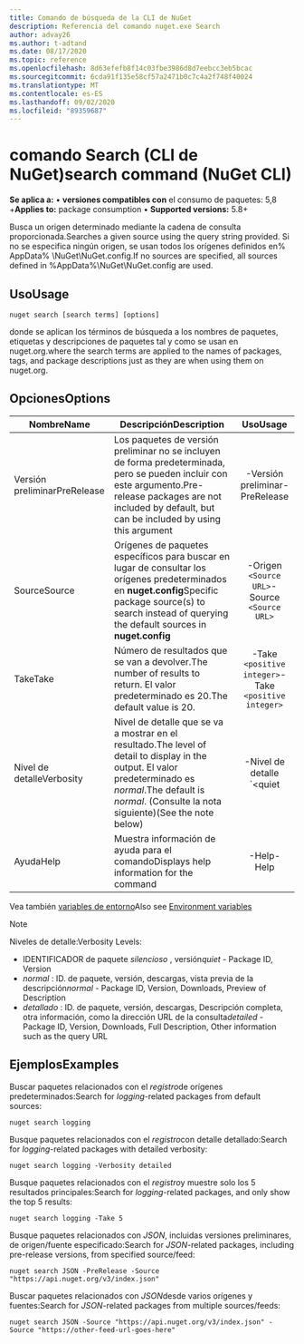 ```yaml
---
title: Comando de búsqueda de la CLI de NuGet
description: Referencia del comando nuget.exe Search
author: advay26
ms.author: t-adtand
ms.date: 08/17/2020
ms.topic: reference
ms.openlocfilehash: 8d63efefb8f14c03fbe3986d8d7eebcc3eb5bcac
ms.sourcegitcommit: 6cda91f135e58cf57a2471b0c7c4a2f748f40024
ms.translationtype: MT
ms.contentlocale: es-ES
ms.lasthandoff: 09/02/2020
ms.locfileid: "89359687"
---
```

# <a name="search-command-nuget-cli"></a><span data-ttu-id="3f3ac-103">comando Search (CLI de NuGet)</span><span class="sxs-lookup"><span data-stu-id="3f3ac-103">search command (NuGet CLI)</span></span>

<span data-ttu-id="3f3ac-104">**Se aplica a:** &bullet; **versiones compatibles con** el consumo de paquetes: 5,8 +</span><span class="sxs-lookup"><span data-stu-id="3f3ac-104">**Applies to:** package consumption &bullet; **Supported versions:** 5.8+</span></span>

<span data-ttu-id="3f3ac-105">Busca un origen determinado mediante la cadena de consulta proporcionada.</span><span class="sxs-lookup"><span data-stu-id="3f3ac-105">Searches a given source using the query string provided.</span></span> <span data-ttu-id="3f3ac-106">Si no se especifica ningún origen, se usan todos los orígenes definidos en% AppData% \NuGet\NuGet.config.</span><span class="sxs-lookup"><span data-stu-id="3f3ac-106">If no sources are specified, all sources defined in %AppData%\NuGet\NuGet.config are used.</span></span>

## <a name="usage"></a><span data-ttu-id="3f3ac-107">Uso</span><span class="sxs-lookup"><span data-stu-id="3f3ac-107">Usage</span></span>

```cli
nuget search [search terms] [options]
```

<span data-ttu-id="3f3ac-108">donde se aplican los términos de búsqueda a los nombres de paquetes, etiquetas y descripciones de paquetes tal y como se usan en nuget.org.</span><span class="sxs-lookup"><span data-stu-id="3f3ac-108">where the search terms are applied to the names of packages, tags, and package descriptions just as they are when using them on nuget.org.</span></span>

## <a name="options"></a><span data-ttu-id="3f3ac-109">Opciones</span><span class="sxs-lookup"><span data-stu-id="3f3ac-109">Options</span></span>

| <span data-ttu-id="3f3ac-110">Nombre</span><span class="sxs-lookup"><span data-stu-id="3f3ac-110">Name</span></span> | <span data-ttu-id="3f3ac-111">Descripción</span><span class="sxs-lookup"><span data-stu-id="3f3ac-111">Description</span></span> | <span data-ttu-id="3f3ac-112">Uso</span><span class="sxs-lookup"><span data-stu-id="3f3ac-112">Usage</span></span> |
| ---  |     ---     |  :-:  |
| <span data-ttu-id="3f3ac-113">Versión preliminar</span><span class="sxs-lookup"><span data-stu-id="3f3ac-113">PreRelease</span></span> | <span data-ttu-id="3f3ac-114">Los paquetes de versión preliminar no se incluyen de forma predeterminada, pero se pueden incluir con este argumento.</span><span class="sxs-lookup"><span data-stu-id="3f3ac-114">Pre-release packages are not included by default, but can be included by using this argument</span></span> | <span data-ttu-id="3f3ac-115">-Versión preliminar</span><span class="sxs-lookup"><span data-stu-id="3f3ac-115">-PreRelease</span></span> |
| <span data-ttu-id="3f3ac-116">Source</span><span class="sxs-lookup"><span data-stu-id="3f3ac-116">Source</span></span> | <span data-ttu-id="3f3ac-117">Orígenes de paquetes específicos para buscar en lugar de consultar los orígenes predeterminados en __nuget.config__</span><span class="sxs-lookup"><span data-stu-id="3f3ac-117">Specific package source(s) to search instead of querying the default sources in __nuget.config__</span></span> | <span data-ttu-id="3f3ac-118">-Origen `<Source URL>`</span><span class="sxs-lookup"><span data-stu-id="3f3ac-118">-Source `<Source URL>`</span></span>|
| <span data-ttu-id="3f3ac-119">Take</span><span class="sxs-lookup"><span data-stu-id="3f3ac-119">Take</span></span> | <span data-ttu-id="3f3ac-120">Número de resultados que se van a devolver.</span><span class="sxs-lookup"><span data-stu-id="3f3ac-120">The number of results to return.</span></span> <span data-ttu-id="3f3ac-121">El valor predeterminado es 20.</span><span class="sxs-lookup"><span data-stu-id="3f3ac-121">The default value is 20.</span></span> | <span data-ttu-id="3f3ac-122">-Take `<positive integer>`</span><span class="sxs-lookup"><span data-stu-id="3f3ac-122">-Take `<positive integer>`</span></span> |
| <span data-ttu-id="3f3ac-123">Nivel de detalle</span><span class="sxs-lookup"><span data-stu-id="3f3ac-123">Verbosity</span></span> | <span data-ttu-id="3f3ac-124">Nivel de detalle que se va a mostrar en el resultado.</span><span class="sxs-lookup"><span data-stu-id="3f3ac-124">The level of detail to display in the output.</span></span> <span data-ttu-id="3f3ac-125">El valor predeterminado es _normal_.</span><span class="sxs-lookup"><span data-stu-id="3f3ac-125">The default is _normal_.</span></span> <span data-ttu-id="3f3ac-126">(Consulte la nota siguiente)</span><span class="sxs-lookup"><span data-stu-id="3f3ac-126">(See the note below)</span></span>  | <span data-ttu-id="3f3ac-127">-Nivel de detalle `<quiet|normal|detailed>`</span><span class="sxs-lookup"><span data-stu-id="3f3ac-127">-Verbosity `<quiet|normal|detailed>`</span></span> |
| <span data-ttu-id="3f3ac-128">Ayuda</span><span class="sxs-lookup"><span data-stu-id="3f3ac-128">Help</span></span> | <span data-ttu-id="3f3ac-129">Muestra información de ayuda para el comando</span><span class="sxs-lookup"><span data-stu-id="3f3ac-129">Displays help information for the command</span></span> | <span data-ttu-id="3f3ac-130">-Help</span><span class="sxs-lookup"><span data-stu-id="3f3ac-130">-Help</span></span> |

<span data-ttu-id="3f3ac-131">Vea también [variables de entorno](cli-ref-environment-variables.md)</span><span class="sxs-lookup"><span data-stu-id="3f3ac-131">Also see [Environment variables](cli-ref-environment-variables.md)</span></span>

> [!NOTE] 
> <span data-ttu-id="3f3ac-132">Niveles de detalle:</span><span class="sxs-lookup"><span data-stu-id="3f3ac-132">Verbosity Levels:</span></span>
> * <span data-ttu-id="3f3ac-133">IDENTIFICADOR de paquete _silencioso_ , versión</span><span class="sxs-lookup"><span data-stu-id="3f3ac-133">_quiet_ - Package ID, Version</span></span>
> * <span data-ttu-id="3f3ac-134">_normal_ : ID. de paquete, versión, descargas, vista previa de la descripción</span><span class="sxs-lookup"><span data-stu-id="3f3ac-134">_normal_ - Package ID, Version, Downloads, Preview of Description</span></span>
> * <span data-ttu-id="3f3ac-135">_detallado_ : ID. de paquete, versión, descargas, Descripción completa, otra información, como la dirección URL de la consulta</span><span class="sxs-lookup"><span data-stu-id="3f3ac-135">_detailed_ - Package ID, Version, Downloads, Full Description, Other information such as the query URL</span></span>

## <a name="examples"></a><span data-ttu-id="3f3ac-136">Ejemplos</span><span class="sxs-lookup"><span data-stu-id="3f3ac-136">Examples</span></span>

<span data-ttu-id="3f3ac-137">Buscar paquetes relacionados con el *registro*de orígenes predeterminados:</span><span class="sxs-lookup"><span data-stu-id="3f3ac-137">Search for *logging*-related packages from default sources:</span></span>
```
nuget search logging
```
<span data-ttu-id="3f3ac-138">Busque paquetes relacionados con el *registro*con detalle detallado:</span><span class="sxs-lookup"><span data-stu-id="3f3ac-138">Search for *logging*-related packages with detailed verbosity:</span></span>
```
nuget search logging -Verbosity detailed
```
<span data-ttu-id="3f3ac-139">Busque paquetes relacionados con el *registro*y muestre solo los 5 resultados principales:</span><span class="sxs-lookup"><span data-stu-id="3f3ac-139">Search for *logging*-related packages, and only show the top 5 results:</span></span>
```
nuget search logging -Take 5
```
<span data-ttu-id="3f3ac-140">Busque paquetes relacionados con *JSON*, incluidas versiones preliminares, de origen/fuente especificado:</span><span class="sxs-lookup"><span data-stu-id="3f3ac-140">Search for *JSON*-related packages, including pre-release versions, from specified source/feed:</span></span>
```
nuget search JSON -PreRelease -Source "https://api.nuget.org/v3/index.json"
```
<span data-ttu-id="3f3ac-141">Buscar paquetes relacionados con *JSON*desde varios orígenes y fuentes:</span><span class="sxs-lookup"><span data-stu-id="3f3ac-141">Search for *JSON*-related packages from multiple sources/feeds:</span></span>
```
nuget search JSON -Source "https://api.nuget.org/v3/index.json" -Source "https://other-feed-url-goes-here"
```
